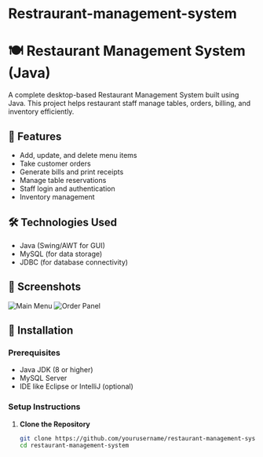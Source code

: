 # Restraurant-management-system

# 🍽️ Restaurant Management System (Java)

A complete desktop-based Restaurant Management System built using Java. This project helps restaurant staff manage tables, orders, billing, and inventory efficiently.

## 🚀 Features

- Add, update, and delete menu items
- Take customer orders
- Generate bills and print receipts
- Manage table reservations
- Staff login and authentication
- Inventory management

## 🛠️ Technologies Used

- Java (Swing/AWT for GUI)
- MySQL (for data storage)
- JDBC (for database connectivity)

## 📸 Screenshots

<!-- Add screenshots of your UI here -->
![Main Menu](screenshots/main_menu.png)
![Order Panel](screenshots/order_panel.png)

## 🔧 Installation

### Prerequisites

- Java JDK (8 or higher)
- MySQL Server
- IDE like Eclipse or IntelliJ (optional)

### Setup Instructions

1. **Clone the Repository**
   ```bash
   git clone https://github.com/yourusername/restaurant-management-system.git
   cd restaurant-management-system
